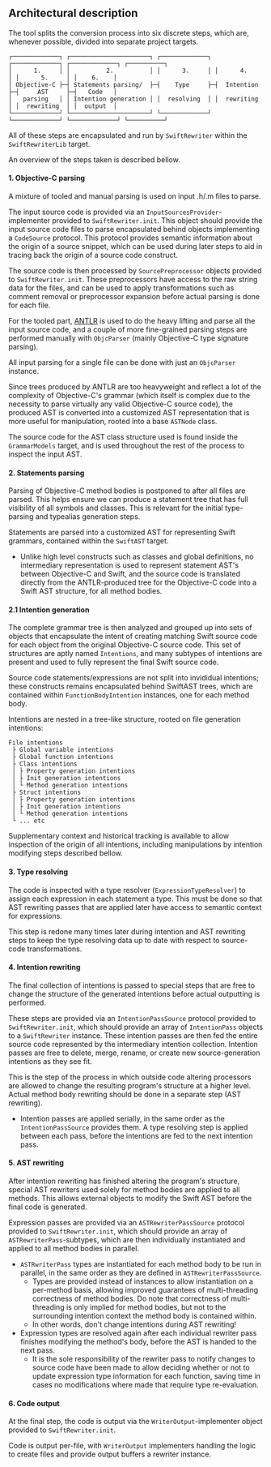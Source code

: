 ## Architectural description

The tool splits the conversion process into six discrete steps, which are, whenever possible, divided into separate project targets.

```
┌─────────────┐ ┌──────────────────────┐ ┌─────────────┐ ┌─────────────┐ ┌─────────────┐ ┌──────────┐
│      1.     │ │          2.          │ │      3.     │ │      4.     │ │      5.     │ │    6.    │
│ Objective-C ├─┤ Statements parsing/  ├─┤    Type     ├─┤  Intention  ├─┤     AST     ├─┤   Code   │
│   parsing   │ │ Intention generation │ │  resolving  │ │  rewriting  │ │  rewriting  │ │  output  │
└─────────────┘ └──────────────────────┘ └─────────────┘ └─────────────┘ └─────────────┘ └──────────┘
```

All of these steps are encapsulated and run by `SwiftRewriter` within the `SwiftRewriterLib` target.

An overview of the steps taken is described bellow.

#### 1. Objective-C parsing

A mixture of tooled and manual parsing is used on input .h/.m files to parse.

The input source code is provided via an `InputSourcesProvider`-implementer provided to `SwiftRewriter.init`. This object should provide the input source code files to parse encapsulated behind objects implementing a `CodeSource` protocol. This protocol provides semantic information about the origin of a source snippet, which can be used during later steps to aid in tracing back the origin of a source code construct.

The source code is then processed by `SourcePreprocessor` objects provided to `SwiftRewriter.init`. These preprocessors have access to the raw string data for the files, and can be used to apply transformations such as comment removal or preprocessor expansion before actual parsing is done for each file.

For the tooled part, [ANTLR](http://www.antlr.org/) is used to do the heavy lifting and parse all the input source code, and a couple of more fine-grained parsing steps are performed manually with `ObjcParser` (mainly Objective-C type signature parsing).

All input parsing for a single file can be done with just an `ObjcParser` instance.

Since trees produced by ANTLR are too heavyweight and reflect a lot of the complexity of Objective-C's grammar (which itself is complex due to the necessity to parse virtually any valid Objective-C source code), the produced AST is converted into a customized AST representation that is more useful for manipulation, rooted into a base `ASTNode` class.

The source code for the AST class structure used is found inside the `GrammarModels` target, and is used throughout the rest of the process to inspect the input AST.

#### 2. Statements parsing

Parsing of Objective-C method bodies is postponed to after all files are parsed. This helps ensure we can produce a statement tree that has full visibility of all symbols and classes. This is relevant for the initial type-parsing and typealias generation steps.

Statements are parsed into a customized AST for representing Swift grammars, contained within the `SwiftAST` target.

- Unlike high level constructs such as classes and global definitions, no intermediary representation is used to represent statement AST's between Objective-C and Swift, and the source code is translated directly from the ANTLR-produced tree for the Objective-C code into a Swift AST structure, for all method bodies.

#### 2.1 Intention generation

The complete grammar tree is then analyzed and grouped up into sets of objects that encapsulate the intent of creating matching Swift source code for each object from the original Objective-C source code. This set of structures are aptly named `Intentions`, and many subtypes of intentions are present and used to fully represent the final Swift source code.

Source code statements/expressions are not split into invididual intentions; these constructs remains encapsulated behind SwiftAST trees, which are contained within `FunctionBodyIntention` instances, one for each method body.

Intentions are nested in a tree-like structure, rooted on file generation intentions:

```
File intentions
 ├ Global variable intentions
 ├ Global function intentions
 ├ Class intentions
 │ ├ Property generation intentions
 │ ├ Init generation intentions
 │ └ Method generation intentions
 ├ Struct intentions
 │ ├ Property generation intentions
 │ ├ Init generation intentions
 │ └ Method generation intentions
 └ ... etc
```

Supplementary context and historical tracking is available to allow inspection of the origin of all intentions, including manipulations by intention modifying steps described bellow.

#### 3. Type resolving

The code is inspected with a type resolver (`ExpressionTypeResolver`) to assign each expression in each statement a type. This must be done so that AST rewriting passes that are applied later have access to semantic context for expressions.

This step is redone many times later during intention and AST rewriting steps to keep the type resolving data up to date with respect to source-code transformations.

#### 4. Intention rewriting

The final collection of intentions is passed to special steps that are free to change the structure of the generated intentions before actual outputting is performed.

These steps are provided via an `IntentionPassSource` protocol provided to `SwiftRewriter.init`, which should provide an array of `IntentionPass` objects to a `SwiftRewriter` instance. These intention passes are then fed the entire source code represented by the intermediary intention collection. Intention passes are free to delete, merge, rename, or create new source-generation intentions as they see fit.

This is the step of the process in which outside code altering processors are allowed to change the resulting program's structure at a higher level. Actual method body rewriting should be done in a separate step (AST rewriting).

- Intention passes are applied serially, in the same order as the `IntentionPassSource` provides them. A type resolving step is applied between each pass, before the intentions are fed to the next intention pass.

#### 5. AST rewriting

After intention rewriting has finished altering the program's structure, special AST rewriters used solely for method bodies are applied to all methods. This allows external objects to modify the Swift AST before the final code is generated.

Expression passes are provided via an `ASTRewriterPassSource` protocol provided to `SwiftRewriter.init`, which should provide an array of `ASTRewriterPass`-subtypes, which are then individually instantiated and applied to all method bodies in parallel.

- `ASTRwriterPass` types are instantiated for each method body to be run in parallel, in the same order as they are defined in `ASTRewriterPassSource`.
    - Types are provided instead of instances to allow instantiation on a per-method basis, allowing improved guarantees of multi-threading correctness of method bodies. Do note that correctness of multi-threading is only implied for method bodies, but not to the surrounding intention context the method body is contained within.
    - In other words, don't change intentions during AST rewriting!
- Expression types are resolved again after each individual rewriter pass finishes modifying the method's body, before the AST is handed to the next pass.
    - It is the sole responsibility of the rewriter pass to notify changes to source code have been made to allow deciding whether or not to update expression type information for each function, saving time in cases no modifications where made that require type re-evaluation.

#### 6. Code output

At the final step, the code is output via the `WriterOutput`-implementer object provided to `SwiftRewriter.init`.

Code is output per-file, with `WriterOutput` implementers handling the logic to create files and provide output buffers a rewriter instance.

